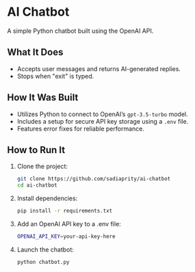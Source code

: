 # AI Chatbot
A simple Python chatbot built using the OpenAI API.

## What It Does
- Accepts user messages and returns AI-generated replies.
- Stops when "exit" is typed.

## How It Was Built
- Utilizes Python to connect to OpenAI’s `gpt-3.5-turbo` model.
- Includes a setup for secure API key storage using a `.env` file.
- Features error fixes for reliable performance.

## How to Run It
1. Clone the project:
   ```bash
   git clone https://github.com/sadiaprity/ai-chatbot
   cd ai-chatbot
2. Install dependencies:
    ```bash
   pip install -r requirements.txt
3. Add an OpenAI API key to a .env file:
    ```bash
   OPENAI_API_KEY=your-api-key-here
4. Launch the chatbot:
    ```bash
   python chatbot.py


    
